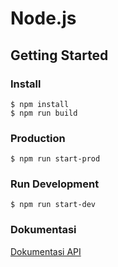 # Node.js
## Getting Started

### Install
```
$ npm install 
$ npm run build
```
### Production
```
$ npm run start-prod
```
### Run Development
```
$ npm run start-dev
```
### Dokumentasi
[Dokumentasi API](https://documenter.getpostman.com/view/23711788/2s9YkocMBi)
